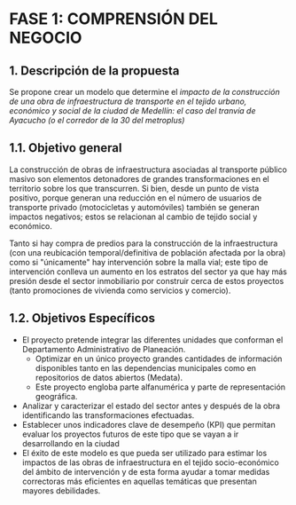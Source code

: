 # FASE 1: COMPRENSIÓN DEL NEGOCIO
## 1. Descripción de la propuesta
Se propone crear un modelo que determine el *impacto de la construcción de una obra de infraestructura de transporte en el tejido urbano, económico y social de la ciudad de Medellín: el caso del tranvía de Ayacucho (o el corredor de la 30 del metroplus)*
## 1.1. Objetivo general
La construcción de obras de infraestructura asociadas al transporte público masivo son elementos detonadores de grandes transformaciones en el territorio sobre los que transcurren. Si bien, desde un punto de vista positivo, porque generan una reducción en el número de usuarios de transporte privado (motocicletas y automóviles) también se generan impactos negativos; estos se relacionan al cambio de tejido social y económico. 

Tanto si hay  compra de predios para la construcción de la infraestructura (con una reubicación temporal/definitiva de población afectada por la obra) como si "únicamente" hay intervención sobre la malla vial; este tipo de intervención conlleva un aumento en los estratos del sector ya que hay más presión desde el sector inmobiliario por construir cerca de estos proyectos (tanto promociones de vivienda como servicios y comercio).  

## 1.2. Objetivos Específicos
   * El proyecto pretende integrar las diferentes unidades que conforman el Departamento Administrativo de Planeación.
        * Optimizar en un único proyecto grandes cantidades de información disponibles tanto en las dependencias municipales como en repositorios de datos abiertos (Medata).
        * Este proyecto engloba parte alfanumérica y parte de representación geográfica.     
   * Analizar y caracterizar el estado del sector antes y después de la obra identificando las transformaciones efectuadas.
   * Establecer unos indicadores clave de desempeño (KPI) que permitan evaluar los proyectos futuros de este tipo que se vayan a ir desarrollando en la ciudad
 * El éxito de este modelo es que pueda ser utilizado para estimar los impactos de las obras de infraestructura en el tejido socio-económico del ámbito de intervención y de esta forma ayudar a tomar medidas correctoras más eficientes en aquellas temáticas que presentan mayores debilidades.   
   

